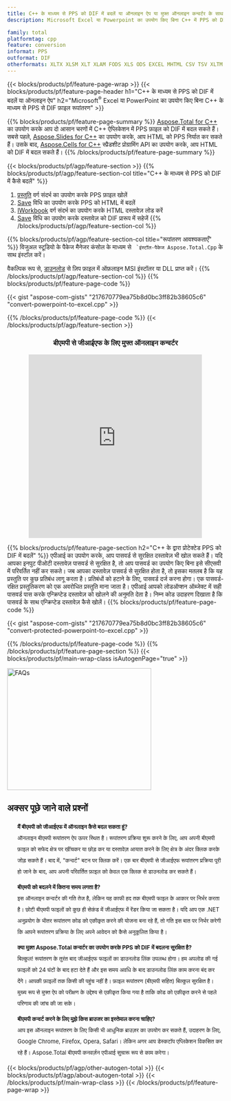 ```yaml
---
title: C++ के माध्यम से PPS को DIF में बदलें या ऑनलाइन ऐप या मुफ्त ऑनलाइन कन्वर्टर के साथ
description: Microsoft Excel या Powerpoint का उपयोग किए बिना C++ में PPS को DIF में निर्यात करें या ऑनलाइन। कोड को एकीकृत करने से पहले मुफ्त बीएमपी से जीआईएफ ऑनलाइन परिवर्तक का त्वरित परीक्षण करें।

family: total
platformtag: cpp
feature: conversion
informat: PPS
outformat: DIF
otherformats: XLTX XLSM XLT XLAM FODS XLS ODS EXCEL MHTML CSV TSV XLTM MARKDOWN SXC XLSX XLSB DOC DOCX DOCM DOT DOTM DOTX ODT OTT RTF WORD WORDML TEXT FLATOPX
---
```

{{< blocks/products/pf/feature-page-wrap >}}
{{< blocks/products/pf/feature-page-header h1="C++ के माध्यम से PPS को DIF में बदलें या ऑनलाइन ऐप" h2="Microsoft<sup>&reg;</sup> Excel या PowerPoint का उपयोग किए बिना C++ के माध्यम से PPS से DIF फ़ाइल रूपांतरण" >}}

{{% blocks/products/pf/feature-page-summary %}}
[Aspose.Total for C++](https://products.aspose.com/total/cpp/) का उपयोग करके आप दो आसान चरणों में C++ ऐप्लिकेशन में PPS फ़ाइल को DIF में बदल सकते हैं। सबसे पहले, [Aspose.Slides for C++](https://products.aspose.com/slides/cpp/) का उपयोग करके, आप HTML को PPS निर्यात कर सकते हैं। उसके बाद, [Aspose.Cells for C++](https://products.aspose.com/cells/cpp/) स्प्रैडशीट प्रोग्रामिंग API का उपयोग करके, आप HTML को DIF में बदल सकते हैं। 
{{% /blocks/products/pf/feature-page-summary  %}}

{{< blocks/products/pf/agp/feature-section >}}
{{% blocks/products/pf/agp/feature-section-col title="C++ के माध्यम से PPS को DIF में कैसे बदलें" %}}
1. [प्रस्तुति](https://reference.aspose.com/slides/cpp/class/aspose.slides.presentation) वर्ग संदर्भ का उपयोग करके PPS फ़ाइल खोलें
2. [Save](https://reference.aspose.com/slides/cpp/class/aspose.slides.presentation#a06fe2a156063c8c3e5ada2713bb697ba) विधि का उपयोग करके PPS को HTML में बदलें
3. [IWorkbook](https://reference.aspose.com/cells/cpp/class/aspose.cells.i_workbook) वर्ग संदर्भ का उपयोग करके HTML दस्तावेज़ लोड करें
4. [Save](https://reference.aspose.com/cells/cpp/class/aspose.cells.i_workbook#a5dc7de23f7ceba76a05dc1d49f51502e) विधि का उपयोग करके दस्तावेज़ को DIF प्रारूप में सहेजें
{{% /blocks/products/pf/agp/feature-section-col %}}

{{% blocks/products/pf/agp/feature-section-col title="रूपांतरण आवश्यकताएँ" %}}
विजुअल स्टूडियो के पैकेज मैनेजर कंसोल के माध्यम से `` `इंस्टॉल-पैकेज Aspose.Total.Cpp`` के साथ इंस्टॉल करें।

वैकल्पिक रूप से, [डाउनलोड](https://releases.aspose.com/total/cpp) से ज़िप फ़ाइल में ऑफ़लाइन MSI इंस्टॉलर या DLL प्राप्त करें।
{{% /blocks/products/pf/agp/feature-section-col %}}
{{% blocks/products/pf/feature-page-code %}}

{{< gist "aspose-com-gists" "217670779ea75b8d0bc3ff82b38605c6" "convert-powerpoint-to-excel.cpp" >}}



{{% /blocks/products/pf/feature-page-code %}}
{{< /blocks/products/pf/agp/feature-section >}}

<div class="container-fluid agp-content bg-white aboutfile box-1 vh100 section nopbtm">
<div class=container>
<div class=row>
<div class="demobox tc col-md-12 padding-0" align="center">

<h3>बीएमपी से जीआईएफ के लिए मुफ्त ऑनलाइन कन्वर्टर</h3>

<iframe style="border: none; height: 426px;" scrolling="no" src="https://total-conversion-app-65z5r2lp.qa.k8s.dynabic.com/?to=dif&from=pps" id="child-iframe" width="80%"></iframe>

</div></div>
</div></div>

{{% blocks/products/pf/feature-page-section  h2="C++ के द्वारा प्रोटेक्टेड PPS को DIF में बदलें" %}}
एपीआई का उपयोग करके, आप पासवर्ड से सुरक्षित दस्तावेज़ भी खोल सकते हैं। यदि आपका इनपुट पीओटी दस्तावेज़ पासवर्ड से सुरक्षित है, तो आप पासवर्ड का उपयोग किए बिना इसे सीएसवी में परिवर्तित नहीं कर सकते। जब आपका दस्तावेज़ पासवर्ड से सुरक्षित होता है, तो इसका मतलब है कि यह प्रस्तुति पर कुछ प्रतिबंध लागू करता है। प्रतिबंधों को हटाने के लिए, पासवर्ड दर्ज करना होगा। एक पासवर्ड-रक्षित प्रस्तुतिकरण को एक अवरोधित प्रस्तुति माना जाता है। एपीआई आपको लोडऑप्शन ऑब्जेक्ट में सही पासवर्ड पास करके एन्क्रिप्टेड दस्तावेज़ को खोलने की अनुमति देता है। निम्न कोड उदाहरण दिखाता है कि पासवर्ड के साथ एन्क्रिप्टेड दस्तावेज़ कैसे खोलें।
{{% blocks/products/pf/feature-page-code %}}

{{< gist "aspose-com-gists" "217670779ea75b8d0bc3ff82b38605c6" "convert-protected-powerpoint-to-excel.cpp" >}}

{{% /blocks/products/pf/feature-page-code  %}}
{{% /blocks/products/pf/feature-page-section %}}
{{< blocks/products/pf/main-wrap-class isAutogenPage="true" >}}
<style>.howtolist li{margin-right: 0!important;line-height: 26px;position: relative;margin-bottom: 10px;font-size: 13px;list-style-type: none;}</style>
<div class="col-md-12 tl bg-gray-dark howtolist section">
  <a class="anchor" name="faqpage"></a>
  <div class="container tl dflex" itemscope="" itemtype="https://schema.org/FAQPage">
      <div class="col-md-4 howtosectiongfx">
          <img class="social-panel-hide-on-mobile" src="https://www.groupdocs.cloud/templates/brand/images/groupdocs/conversion/groupdocs_conversion-brand.png" alt="FAQs" width="335" height="283">
      </div>
      <div class="howtosection col-md-8">
          <div>
              <h2>अक्सर पूछे जाने वाले प्रश्नों</h2>
              <ul>
                  <li itemscope="" itemprop="mainEntity" itemtype="https://schema.org/Question">
                      <div>
                          <span itemprop="name"><b>मैं बीएमपी को जीआईएफ में ऑनलाइन कैसे बदल सकता हूं?</b></span>
                      </div>
                      <div itemscope="" itemprop="acceptedAnswer" itemtype="https://schema.org/Answer">
                          <span itemprop="text">ऑनलाइन बीएमपी रूपांतरण ऐप ऊपर स्थित है। रूपांतरण प्रक्रिया शुरू करने के लिए, आप अपनी बीएमपी फ़ाइल को सफेद क्षेत्र पर खींचकर या छोड़ कर या दस्तावेज़ आयात करने के लिए क्षेत्र के अंदर क्लिक करके जोड़ सकते हैं। बाद में, "कन्वर्ट" बटन पर क्लिक करें। एक बार बीएमपी से जीआईएफ रूपांतरण प्रक्रिया पूरी हो जाने के बाद, आप अपनी परिवर्तित फ़ाइल को केवल एक क्लिक से डाउनलोड कर सकते हैं।</span>
                      </div>
                  </li>
                  <li itemscope="" itemprop="mainEntity" itemtype="https://schema.org/Question">
                      <div>
                          <span itemprop="name"><b>बीएमपी को बदलने में कितना समय लगता है?</b></span>
                      </div>
                      <div itemscope="" itemprop="acceptedAnswer" itemtype="https://schema.org/Answer">
                          <span itemprop="text">इस ऑनलाइन कन्वर्टर की गति तेज है, लेकिन यह काफी हद तक बीएमपी फाइल के आकार पर निर्भर करता है। छोटी बीएमपी फाइलों को कुछ ही सेकंड में जीआईएफ में रेंडर किया जा सकता है। यदि आप एक .NET अनुप्रयोग के भीतर रूपांतरण कोड को एकीकृत करने की योजना बना रहे हैं, तो गति इस बात पर निर्भर करेगी कि आपने रूपांतरण प्रक्रिया के लिए अपने आवेदन को कैसे अनुकूलित किया है।</span>
                      </div>
                  </li>
                  <li itemscope="" itemprop="mainEntity" itemtype="https://schema.org/Question">
                      <div>
                          <span itemprop="name"><b>क्या मुक्त Aspose.Total कन्वर्टर का उपयोग करके PPS को DIF में बदलना सुरक्षित है?</b></span>
                      </div>
                      <div itemscope="" itemprop="acceptedAnswer" itemtype="https://schema.org/Answer">
                          <span itemprop="text">बिल्कुल! रूपांतरण के तुरंत बाद जीआईएफ फाइलों का डाउनलोड लिंक उपलब्ध होगा। हम अपलोड की गई फ़ाइलों को 24 घंटों के बाद हटा देते हैं और इस समय अवधि के बाद डाउनलोड लिंक काम करना बंद कर देंगे। आपकी फ़ाइलों तक किसी की पहुंच नहीं है। फ़ाइल रूपांतरण (बीएमपी सहित) बिल्कुल सुरक्षित है। मुख्य रूप से मुफ्त ऐप को परीक्षण के उद्देश्य से एकीकृत किया गया है ताकि कोड को एकीकृत करने से पहले परिणाम की जांच की जा सके।</span>
                      </div>
                  </li>                 
                  <li itemscope="" itemprop="mainEntity" itemtype="https://schema.org/Question">
                      <div>
                          <span itemprop="name"><b>बीएमपी कन्वर्ट करने के लिए मुझे किस ब्राउजर का इस्तेमाल करना चाहिए?</b></span>
                      </div>
                      <div itemscope="" itemprop="acceptedAnswer" itemtype="https://schema.org/Answer">
                          <span itemprop="text">आप इस ऑनलाइन रूपांतरण के लिए किसी भी आधुनिक ब्राउज़र का उपयोग कर सकते हैं, उदाहरण के लिए, Google Chrome, Firefox, Opera, Safari। लेकिन अगर आप डेस्कटॉप एप्लिकेशन विकसित कर रहे हैं। Aspose.Total बीएमपी कनवर्ज़न एपीआई सुचारू रूप से काम करेगा।</span>
                      </div>
                  </li>
              </ul>
          </div>
      </div>
  </div>
{{< blocks/products/pf/agp/other-autogen-total >}}
{{< blocks/products/pf/agp/about-autogen-total >}}
{{< /blocks/products/pf/main-wrap-class >}}
{{< /blocks/products/pf/feature-page-wrap >}}